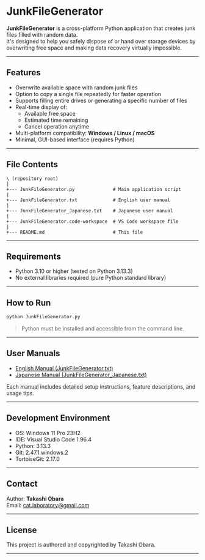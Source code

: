 # JunkFileGenerator

**JunkFileGenerator** is a cross-platform Python application that creates junk files filled with random data.  
It's designed to help you safely dispose of or hand over storage devices by overwriting free space and making data recovery virtually impossible.

---

## Features

- Overwrite available space with random junk files
- Option to copy a single file repeatedly for faster operation
- Supports filling entire drives or generating a specific number of files
- Real-time display of:
  - Available free space
  - Estimated time remaining
  - Cancel operation anytime
- Multi-platform compatibility: **Windows / Linux / macOS**
- Minimal, GUI-based interface (requires Python)

---

## File Contents

```
\ (repository root)
|
+--- JunkFileGenerator.py              # Main application script
|
+--- JunkFileGenerator.txt             # English user manual
|
+--- JunkFileGenerator_Japanese.txt    # Japanese user manual
|
+--- JunkFileGenerator.code-workspace  # VS Code workspace file
|
+--- README.md                         # This file
```

---

## Requirements

- Python 3.10 or higher (tested on Python 3.13.3)
- No external libraries required (pure Python standard library)

---

## How to Run

```bash
python JunkFileGenerator.py
```

> Python must be installed and accessible from the command line.

---

## User Manuals

- [English Manual (JunkFileGenerator.txt)](./JunkFileGenerator.txt)
- [Japanese Manual (JunkFileGenerator_Japanese.txt)](./JunkFileGenerator_Japanese.txt)

Each manual includes detailed setup instructions, feature descriptions, and usage tips.

---

## Development Environment

- OS: Windows 11 Pro 23H2
- IDE: Visual Studio Code 1.96.4
- Python: 3.13.3
- Git: 2.47.1.windows.2
- TortoiseGit: 2.17.0

---

## Contact

Author: **Takashi Obara**  
Email: [cat.laboratory@gmail.com](mailto:cat.laboratory@gmail.com)

---

## License

This project is authored and copyrighted by Takashi Obara.

---
